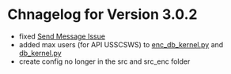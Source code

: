 # Chnagelog for Version 3.0.2

- fixed [Send Message Issue](https://github.com/tchello45/USSCS/issues/7#issue-1825863968)
- added max users (for API USSCSWS) to [enc_db_kernel.py](enc_db_kernel.py) and [db_kernel.py](db_kernel.py)
- create config no longer in the src and src_enc folder